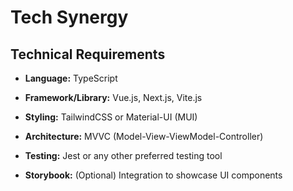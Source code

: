 # Tech Synergy

## Technical Requirements

- **Language:** TypeScript

- **Framework/Library:** Vue.js, Next.js, Vite.js

- **Styling:** TailwindCSS or Material-UI (MUI)

- **Architecture:** MVVC (Model-View-ViewModel-Controller)

- **Testing:** Jest or any other preferred testing tool

- **Storybook:** (Optional) Integration to showcase UI components
